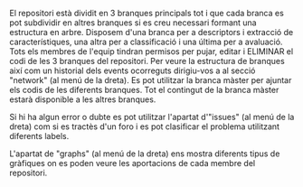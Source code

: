 El repositori està dividit en 3 branques principals tot i que cada branca es pot subdividir en altres branques si es creu necessari formant una estructura en arbre. Disposem d'una branca per a descriptors i extracció de característiques, una altra per a classificació i una última per a avaluació. Tots els membres de l'equip tindran permisos per pujar, editar i ELIMINAR el codi de les 3 branques del repositori.
Per veure la estructura de branques així com un historial dels events ocorreguts dirigiu-vos a al secció "network" (al menú de la dreta). Es pot utilitzar la branca màster per ajuntar els codis de les diferents branques. Tot el contingut de la branca màster estarà disponible a les altres branques.

Si hi ha algun error o dubte es pot utilitzar l'apartat d'"issues" (al menú de la dreta) com si es tractès d'un foro i es pot clasificar el problema utilitzant diferents labels.

L'apartat de "graphs" (al menú de la dreta) ens mostra diferents tipus de gràfiques on es poden veure les aportacions de cada membre del repositori.
